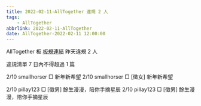 ```yaml
---
title: 2022-02-11-AllTogether 違規 2 人
tags:
    - AllTogether
abbrlink: 2022-02-11-AllTogether
date: AllTogether-2022-02-11 12:00:00
---
```

AllTogether 板 [板規連結](https://www.ptt.cc/bbs/AllTogether/M.1643211430.A.5FB.html)
昨天違規 2 人
<!-- more -->

違規清單
7 日內不得超過 1 篇

2/10 smallhorser □ 新年新希望
2/10 smallhorser □ [徵女] 新年新希望

2/10 pillay123 □ [徵男] 餘生漫漫，陪你手摘星辰
2/10 pillay123 □ [徵男] 餘生漫漫，陪你手摘星辰
